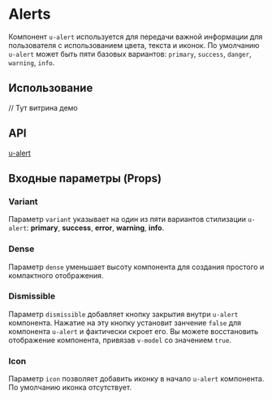 # Alerts

Компонент `u-alert` используется для передачи важной информации для пользователя с использованием цвета, текста и иконок.
По умолчанию `u-alert` может быть пяти базовых вариантов: `primary`, `success`, `danger`, `warning`, `info`.

## Использование

// Тут витрина демо

## API
[u-alert](/api/u-alert)

## Входные параметры (Props)

### Variant

Параметр `variant` указывает на один из пяти вариантов стилизации `u-alert`: 
**primary**, **success**, **error**, **warning**, **info**.

### Dense

Параметр `dense` уменьшает высоту компонента для создания простого и компактного отображения.

### Dismissible

Параметр `dismissible` добавляет кнопку закрытия внутри `u-alert` компонента.
Нажатие на эту кнопку установит занчение `false` для компонента `u-alert` и фактически скроет его.
Вы можете восстановить отображение компонента, привязав `v-model` со значением `true`.

### Icon

Параметр `icon` позволяет добавить иконку в начало `u-alert` компонента. По умолчанию иконка отсутствует.
